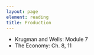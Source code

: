 ```yaml
---
layout: page
element: reading
title: Production
---
```


* Krugman and Wells: Module 7
* The Economy: Ch. 8, 11
